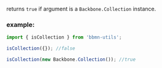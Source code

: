 returns `true` if argument is a `Backbone.Collection` instance.
### example:
```js
import { isCollection } from 'bbmn-utils';

isCollection({}); //false

isCollection(new Backbone.Collection()); //true

```
